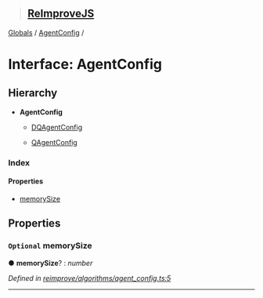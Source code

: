 > ## [ReImproveJS](../README.md)

[Globals](../globals.md) / [AgentConfig](agentconfig.md) /

# Interface: AgentConfig

## Hierarchy

* **AgentConfig**

  * [DQAgentConfig](dqagentconfig.md)

  * [QAgentConfig](qagentconfig.md)

### Index

#### Properties

* [memorySize](agentconfig.md#optional-memorysize)

## Properties

### `Optional` memorySize

● **memorySize**? : *number*

*Defined in [reimprove/algorithms/agent_config.ts:5](https://github.com/DevSide/ReImproveJS/blob/2368b25/src/reimprove/algorithms/agent_config.ts#L5)*

___